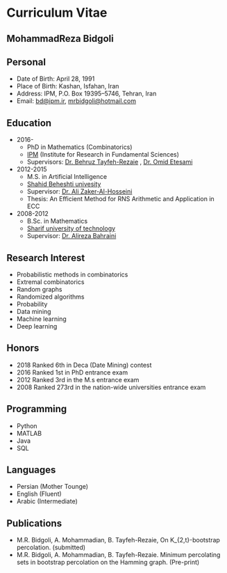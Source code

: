 # Curriculum Vitae
**MohammadReza Bidgoli**
-----------------



## Personal

- Date of Birth: April 28, 1991
- Place of Birth: Kashan, Isfahan, Iran
- Address: IPM, P.O. Box 19395–5746, Tehran, Iran
- Email: bd@ipm.ir, mrbidgoli@hotmail.com

## Education

- 2016- 
  - PhD in Mathematics (Combinatorics)
  - [IPM](http://ipm.ir/) (Institute for Research in Fundamental Sciences)
  - Supervisors: [Dr. Behruz Tayfeh-Rezaie](http://math.ipm.ac.ir/~tayfeh-r/) , [Dr. Omid Etesami](http://math.ipm.ir/~etesami/)
- 2012-2015 
  - M.S. in Artificial Intelligence
  - [Shahid Beheshti univesity](http://en.sbu.ac.ir/sitepages/home.aspx)
  - Supervisor: [Dr. Ali Zaker-Al-Hosseini](https://scholar.google.com/citations?user=2eRuGygAAAAJ&hl=en)
  - Thesis: An Efficient Method for RNS Arithmetic and Application in ECC
- 2008-2012 
  - B.Sc. in Mathematics
  - [Sharif university of technology](http://www.en.sharif.edu/)
  - Supervisor: [Dr. Alireza Bahraini](http://sharif.ir/~bahraini/)

## Research Interest

- Probabilistic methods in combinatorics
- Extremal combinatorics
- Random graphs
- Randomized algorithms
- Probability
- Data mining
- Machine learning
- Deep learning

## Honors

- 2018 Ranked 6th in Deca (Date Mining) contest
- 2016 Ranked 1st in PhD entrance exam
- 2012 Ranked 3rd in the M.s entrance exam
- 2008 Ranked 273rd in the nation-wide universities entrance exam

## Programming

- Python
- MATLAB
- Java
- SQL

## Languages
- Persian (Mother Tounge)
- English (Fluent)
- Arabic (Intermediate)

## Publications

- M.R. Bidgoli, A. Mohammadian, B. Tayfeh-Rezaie, On K_{2,t}-bootstrap percolation. (submitted)
- M.R. Bidgoli, A. Mohammadian, B. Tayfeh-Rezaie. Minimum percolating sets in bootstrap
percolation on the Hamming graph. (Pre-print)

